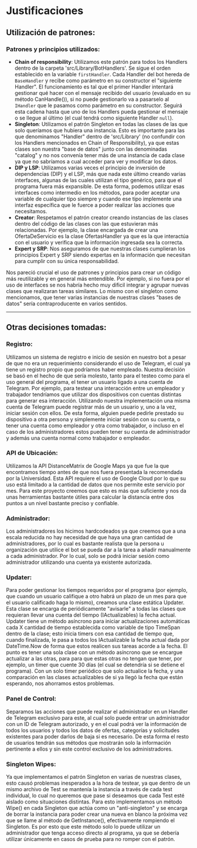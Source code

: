 # Justificaciones

## Utilización de patrones:

### Patrones y principios utilizados:

* **Chain of responsibility**: Utilizamos este patrón para todos los Handlers dentro de la carpeta 'src/Library/BotHandlers'. 
Se sigue el orden establecido en la variable `firstHandler`. Cada Handler del bot hereda de `BaseHandler` y recibe como 
parámetro en su constructor el "siguiente Handler". El funcionamiento es tal que el primer Handler intentará gestionar 
qué hacer con el mensaje recibido del usuario (evaluado en su método CanHandle()),  si no puede gestionarlo va a pasarselo 
al `IHandler` que le pasamos como parámetro en su constructor. Seguirá esta cadena hasta que uno de los Handlers pueda 
gestionar el mensaje o se llegue al último (el cual tendrá como siguiente Handler `null`).
* **Singleton**: Utilizamos el patrón Singleton en todas las clases de las que solo queríamos que hubiera una instancia. 
Esto es importante para las que denominamos "Handler" dentro de 'src/Library' (no confundir con los Handlers mencionados en 
Chain of Responsibility), ya que estas clases son nuestra "base de datos" junto con las denominadas "catalog" y no nos convenía 
tener más de una instancia de cada clase ya que no sabríamos a cual acceder para ver y modificar los datos.
* **DIP y LSP**: Utilizamos varias veces el principio de inversión de dependencias (DIP) y el LSP, más que nada este último 
creando varias interfaces, algunas de las cuales utilizan el tipo genérico, para que el programa fuera más expansible. De 
esta forma, podemos utilizar esas interfaces como intermedio en los métodos, para poder aceptar una variable de cualquier 
tipo siempre y cuando ese tipo implemente una interfaz específica que le fuerce a poder realizar las acciones que necesitamos.
* **Creator**: Respetamos el patrón creator creando instancias de las clases dentro del código de las clases con las que 
estuvieran más relacionadas. Por ejemplo, la clase encargada de crear una OfertaDeServicio es la clase OfertasHandler ya 
que es la que interactúa con el usuario y verifica que la información ingresada sea la correcta.
* **Expert y SRP**: Nos aseguramos de que nuestras clases cumplieran los principios Expert y SRP siendo expertas en la 
información que necesitan para cumplir con su única responsabilidad.

Nos pareció crucial el uso de patrones y principios para crear un código más reutilizable y en general más entendible. 
Por ejemplo, si no fuera por el uso de interfaces se nos habría hecho muy dificil integrar y agrupar nuevas clases que 
realizaran tareas similares. Lo mismo con el singleton como mencionamos, que tener varias instancias de nuestras clases
"bases de datos" sería contraproducente en varios sentidos.

***

## Otras decisiones tomadas:

### Registro:
Utilizamos un sistema de registro e inicio de sesión en nuestro bot a pesar de que no era un requerimiento considerando
el uso de Telegram, el cual ya tiene un registro propio que podríamos haber empleado. Nuestra decisión se basó en el
hecho de que sería molesto, tanto para el testeo como para el uso general del programa, el tener un usuario ligado a una
cuenta de Telegram. Por ejemplo, para testear una interacción entre un empleador y trabajador tendríamos que utilizar
dos dispositivos con cuentas distintas para generar esa interacción. Utilizando nuestra implementación una misma cuenta
de Telegram puede registrar más de un usuario y, uno a la vez, iniciar sesión con ellos. De esta forma, alguien puede
pedirle prestado su dispositivo a otra persona y simplemente iniciar sesión con su cuenta, o tener una cuenta como
empleador y otra como trabajador, o incluso en el caso de los administradores estos pueden tener su cuenta de administrador
y además una cuenta normal como trabajador o empleador.

### API de Ubicación:
Utilizamos la API DistanceMatrix de Google Maps ya que fue la que encontramos tiempo antes de que nos fuera presentada
la recomendada por la Universidad. Esta API requiere el uso de Google Cloud por lo que su uso está limitado a la cantidad
de datos que nos permite este servicio por mes. Para este proyecto creemos que esto es más que suficiente y nos da unas
herramientas bastante útiles para calcular la distancia entre dos puntos a un nivel bastante preciso y confiable.

### Administrador:
Los administradores los hicimos hardcodeados ya que creemos que a una escala reducida no hay necesidad de que haya una
gran cantidad de administradores, por lo cual es bastante realista que la persona u organización que utilice el bot se
pueda dar a la tarea a añadir manualmente a cada administrador. Por lo cual, solo se podrá iniciar sesión como administrador
utilizando una cuenta ya existente autorizada.

### Updater:
Para poder gestionar los tiempos requeridos por el programa (por ejemplo, que cuando un usuario califique a otro habrá
un plazo de un mes para que el usuario calificado haga lo mismo), creamos una clase estática Updater. Esta clase se
encarga de periódicamente "avisarle" a todas las clases que requieran llevar una cuenta del tiempo (IActualizables) la
fecha actual. Updater tiene un método asíncrono para iniciar actualizaciones automáticas cada X cantidad de tiempo
establecida como variable de tipo TimeSpan dentro de la clase; esto inicia timers con esa cantidad de tiempo que, cuando
finalizada, le pasa a todos los IActualizable la fecha actual dada por DateTime.Now de forma que estos realicen sus tareas
acorde a la fecha. El punto es tener una sola clase con un método asíncrono que se encargue actualizar a las otras, para
para que estas otras no tengan que tener, por ejemplo, un timer que cuente 30 días (el cual se detendría si se detiene
el programa). Con un solo timer periódico que solo actualice la fecha, y una comparación en las clases actualizables de
si ya llegó la fecha que están esperando, nos ahorramos estos problemas.

### Panel de Control:
Separamos las acciones que puede realizar el administrador en un Handler de Telegram exclusivo para este, al cual solo
puede entrar un administrador con un ID de Telegram autorizado, y en el cual podrá ver la información de todos los usuarios
y todos los datos de ofertas, categorías y solicitudes existentes para poder darlos de baja si es necesario. De esta forma
el resto de usuarios tendrán sus métodos que mostrarán solo la información pertinente a ellos y sin este control exclusivo
de los administradores.

### Singleton Wipes:
Ya que implementamos el patrón Singleton en varias de nuestras clases, esto causó problemas inesperados a la hora de
testear, ya que dentro de un mismo archivo de Test se mantenía la instancia a través de cada test individual, lo cual
no queremos que pase si deseamos que cada Test esté aislado como situaciones distintas. Para esto implementamos un método
Wipe() en cada Singleton que actúa como un "anti-singleton" y se encarga de borrar la instancia para poder crear una
nueva en blanco la próxima vez que se llame al método de GetInstance(), efectivamente rompiendo el Singleton. Es por
esto que este método solo lo puede utilizar un administrador que tenga acceso directo al programa, ya que se debería
utilizar únicamente en casos de prueba para no romper con el patrón.